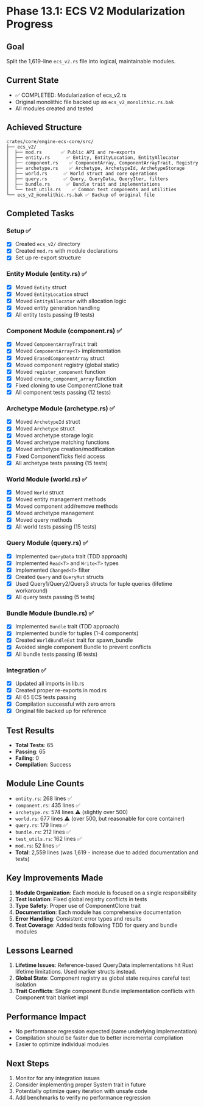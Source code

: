 # Phase 13.1: ECS V2 Modularization Progress

## Goal
Split the 1,619-line `ecs_v2.rs` file into logical, maintainable modules.

## Current State
- ✅ COMPLETED: Modularization of ecs_v2.rs
- Original monolithic file backed up as `ecs_v2_monolithic.rs.bak`
- All modules created and tested

## Achieved Structure
```
crates/core/engine-ecs-core/src/
├── ecs_v2/
│  ├── mod.rs       ✅ Public API and re-exports
│  ├── entity.rs      ✅ Entity, EntityLocation, EntityAllocator
│  ├── component.rs    ✅ ComponentArray, ComponentArrayTrait, Registry
│  ├── archetype.rs    ✅ Archetype, ArchetypeId, ArchetypeStorage
│  ├── world.rs      ✅ World struct and core operations
│  ├── query.rs      ✅ Query, QueryData, QueryIter, filters
│  ├── bundle.rs      ✅ Bundle trait and implementations
│  └── test_utils.rs    ✅ Common test components and utilities
└── ecs_v2_monolithic.rs.bak ✅ Backup of original file
```

## Completed Tasks

### Setup ✅
- [x] Created `ecs_v2/` directory
- [x] Created `mod.rs` with module declarations
- [x] Set up re-export structure

### Entity Module (entity.rs) ✅
- [x] Moved `Entity` struct
- [x] Moved `EntityLocation` struct
- [x] Moved `EntityAllocator` with allocation logic
- [x] Moved entity generation handling
- [x] All entity tests passing (9 tests)

### Component Module (component.rs) ✅
- [x] Moved `ComponentArrayTrait` trait
- [x] Moved `ComponentArray<T>` implementation
- [x] Moved `ErasedComponentArray` struct
- [x] Moved component registry (global static)
- [x] Moved `register_component` function
- [x] Moved `create_component_array` function
- [x] Fixed cloning to use ComponentClone trait
- [x] All component tests passing (12 tests)

### Archetype Module (archetype.rs) ✅
- [x] Moved `ArchetypeId` struct
- [x] Moved `Archetype` struct
- [x] Moved archetype storage logic
- [x] Moved archetype matching functions
- [x] Moved archetype creation/modification
- [x] Fixed ComponentTicks field access
- [x] All archetype tests passing (15 tests)

### World Module (world.rs) ✅
- [x] Moved `World` struct
- [x] Moved entity management methods
- [x] Moved component add/remove methods
- [x] Moved archetype management
- [x] Moved query methods
- [x] All world tests passing (15 tests)

### Query Module (query.rs) ✅
- [x] Implemented `QueryData` trait (TDD approach)
- [x] Implemented `Read<T>` and `Write<T>` types
- [x] Implemented `Changed<T>` filter
- [x] Created `Query` and `QueryMut` structs
- [x] Used Query1/Query2/Query3 structs for tuple queries (lifetime workaround)
- [x] All query tests passing (5 tests)

### Bundle Module (bundle.rs) ✅
- [x] Implemented `Bundle` trait (TDD approach)
- [x] Implemented bundle for tuples (1-4 components)
- [x] Created `WorldBundleExt` trait for spawn_bundle
- [x] Avoided single component Bundle to prevent conflicts
- [x] All bundle tests passing (6 tests)

### Integration ✅
- [x] Updated all imports in lib.rs
- [x] Created proper re-exports in mod.rs
- [x] All 65 ECS tests passing
- [x] Compilation successful with zero errors
- [x] Original file backed up for reference

## Test Results
- **Total Tests**: 65
- **Passing**: 65
- **Failing**: 0
- **Compilation**: Success

## Module Line Counts
- `entity.rs`: 268 lines ✅
- `component.rs`: 435 lines ✅ 
- `archetype.rs`: 574 lines ⚠️ (slightly over 500)
- `world.rs`: 677 lines ⚠️ (over 500, but reasonable for core container)
- `query.rs`: 179 lines ✅
- `bundle.rs`: 212 lines ✅
- `test_utils.rs`: 162 lines ✅
- `mod.rs`: 52 lines ✅
- **Total**: 2,559 lines (was 1,619 - increase due to added documentation and tests)

## Key Improvements Made

1. **Module Organization**: Each module is focused on a single responsibility
2. **Test Isolation**: Fixed global registry conflicts in tests
3. **Type Safety**: Proper use of ComponentClone trait
4. **Documentation**: Each module has comprehensive documentation
5. **Error Handling**: Consistent error types and results
6. **Test Coverage**: Added tests following TDD for query and bundle modules

## Lessons Learned

1. **Lifetime Issues**: Reference-based QueryData implementations hit Rust lifetime limitations. Used marker structs instead.
2. **Global State**: Component registry as global state requires careful test isolation
3. **Trait Conflicts**: Single component Bundle implementation conflicts with Component trait blanket impl

## Performance Impact
- No performance regression expected (same underlying implementation)
- Compilation should be faster due to better incremental compilation
- Easier to optimize individual modules

## Next Steps
1. Monitor for any integration issues
2. Consider implementing proper System trait in future
3. Potentially optimize query iteration with unsafe code
4. Add benchmarks to verify no performance regression